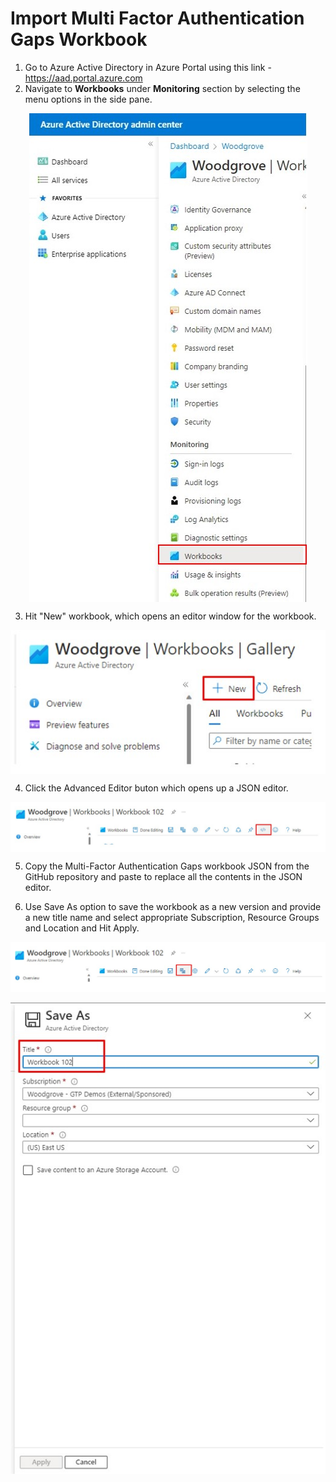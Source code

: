 # Import Multi Factor Authentication Gaps Workbook
1. Go to Azure Active Directory in Azure Portal using this link - https://aad.portal.azure.com
2. Navigate to **Workbooks** under **Monitoring** section by selecting the menu options in the side pane.

<img src=".\Images\Workbooks.jpg" alt="Workbooks" title="Azure Active Directory Workbooks" style="display: block; margin: 0 auto"/>

3. Hit "New" workbook, which opens an editor window for the workbook.

<img src=".\Images\New Workbook.jpg" alt="Workbooks" title="Add New Workbook" style="display: block; margin: 0 auto"/>

4. Click the Advanced Editor buton which opens up a JSON editor.

<img src=".\Images\Workbook Advanced Editor.jpg" alt="Workbooks" title="Workbook Advanced Editor Option" style="display: block; margin: 0 auto"/>

5. Copy the Multi-Factor Authentication Gaps workbook JSON from the GitHub repository and paste to replace all the contents in the JSON editor.

6. Use Save As option to save the workbook as a new version and provide a new title name and select appropriate Subscription, Resource Groups and Location and Hit Apply.

<img src=".\Images\Workbook Save As.jpg" alt="Workbooks" title="Workbook Save As Option" style="display: block; margin: 0 auto"/>
<br/>
<img src=".\Images\Workbook Save As Title.jpg" alt="Workbooks" title="Workbook Save As Title" style="display: block; margin: 0 auto"/>